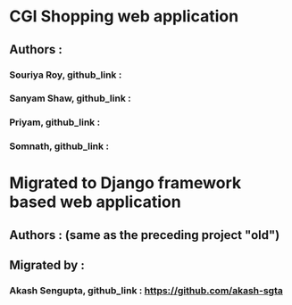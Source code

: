 # CGI Shopping web application
## Authors : 
### Souriya Roy, github_link :
### Sanyam Shaw, github_link :
### Priyam, github_link :
### Somnath, github_link :
# Migrated to Django framework based web application
## Authors : (same as the preceding project "old")
## Migrated by : 
### Akash Sengupta, github_link : https://github.com/akash-sgta
